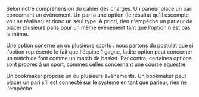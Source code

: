 Selon notre compréhension du cahier des charges. Un parieur place un pari concernant un évènement. Un pari a une option (le résultat qu'il escompte voir se réaliser) et donc un seul type. A priori, rien n'empêche un parieur de placer plusieurs paris pour un même évènement tant que l'option n'est pas la même. 

Une option conerne un ou plusieurs sports : nous partons du postulat que si l'option représente le fait que l'équipe 1 gagne, ladite option peut concerner un match de foot comme un match de basket. Par contre, certaines options sont propres à un sport, commes celles concernant une course equestre. 

Un bookmaker propose un ou plusieurs évènements. Un bookmaker peut placer un pari s'il est connecté sur le système en tant que parieur, rien ne l'empêche.